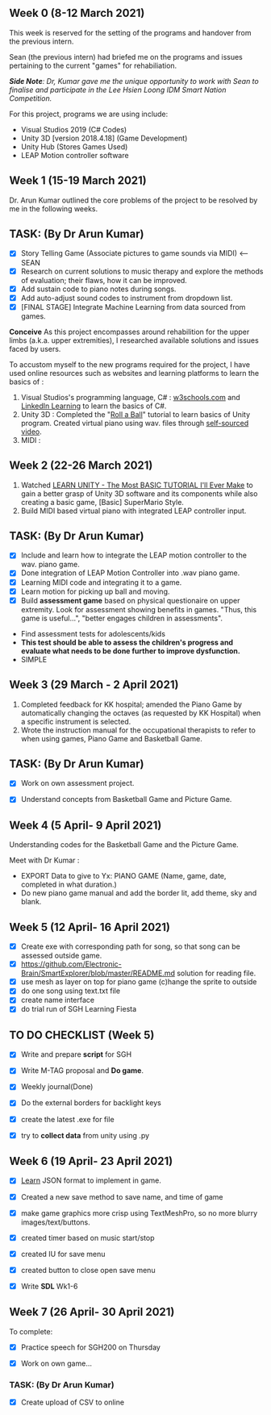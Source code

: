 ## Week 0 (8-12 March 2021) 
This week is reserved for the setting of the programs and handover from the previous intern.

Sean (the previous intern) had briefed me on the programs and issues pertaining to the current "games" for rehabiliation. 

***Side Note**: Dr, Kumar gave me the unique opportunity to work with Sean to finalise and participate in the Lee Hsien Loong IDM Smart Nation Competition.*

For this project, programs we are using include:
 - Visual Studios 2019 (C# Codes)
 - Unity 3D [version 2018.4.18] (Game Development)
 - Unity Hub (Stores Games Used)
 - LEAP Motion controller software

## Week 1 (15-19 March 2021)
Dr. Arun Kumar outlined the core problems of the project to be resolved by me in the following weeks.

## TASK: (By Dr Arun Kumar)
 - [x] Story Telling Game (Associate pictures to game sounds via MIDI) <-- SEAN
 - [x] Research on current solutions to music therapy and explore the methods of evaluation; their flaws, how it can be improved.
 - [x] Add sustain code to piano notes during songs.
 - [x] Add auto-adjust sound codes to instrument from dropdown list.
 - [x] [FINAL STAGE] Integrate Machine Learning from data sourced from games.

**Conceive**
As this project encompasses around rehabilition for the upper limbs (a.k.a. upper extremities), I researched available solutions and issues faced by users. 

To accustom myself to the new programs required for the project, I have used online resources such as websites and learning platforms to learn the basics of :  
1. Visual Studios's programming language, C# : [w3schools.com](https://www.w3schools.com/cs/default.asp) and [LinkedIn Learning](https://www.linkedin.com/learning/visual-studio-essential-training-05-code-editors/explore-the-default-editor-settings?u=2122804) to learn the basics of C#. 
2. Unity 3D : Completed the "[Roll a Ball](https://learn.unity.com/project/roll-a-ball)" tutorial to learn basics of Unity program. Created virtual piano using wav. files through [self-sourced video](https://www.youtube.com/watch?v=bkE1YSSdOLU).
3. MIDI : 

## Week 2 (22-26 March 2021)
1. Watched [LEARN UNITY - The Most BASIC TUTORIAL I'll Ever Make](https://www.youtube.com/watch?v=pwZpJzpE2lQ)  to gain a better grasp of Unity 3D software and its components while also creating a basic game, [Basic] SuperMario Style.
2. Build MIDI based virtual piano with integrated LEAP controller input.

## TASK: (By Dr Arun Kumar)
 - [x] Include and learn how to integrate the LEAP motion controller to the wav. piano game. 
 - [x] Done integration of LEAP Motion Controller into .wav piano game.
 - [x] Learning MIDI code and integrating it to a game.
 - [x] Learn motion for picking up ball and moving. 
 - [x] Build **assessment game** based on physical questionaire on upper extremity. Look for assessment showing benefits in games. "Thus, this game is useful...", "better engages children in assessments".      
 - Find assessment tests for adolescents/kids 
 - **This test should be able to assess the children's progress and evaluate what needs to be done further to improve dysfunction.**
 - SIMPLE

 ## Week 3 (29 March - 2 April 2021)
 
1. Completed feedback for KK hospital; amended the Piano Game by automatically changing the octaves (as requested by KK Hospital) when a specific instrument is selected. 
2. Wrote the instruction manual for the occupational therapists to refer to when using games, Piano Game and Basketball Game. 

## TASK: (By Dr Arun Kumar)
 - [x] Work on own assessment project.
 - [x] Understand concepts from Basketball Game and Picture Game.


 ## Week 4 (5 April- 9 April 2021)
 Understanding codes for the Basketball Game and the Picture Game.
 
Meet with Dr Kumar : 
- EXPORT Data to give to Yx: PIANO GAME (Name, game, date, completed in what duration.)
- Do new piano game manual and add the border lit, add theme, sky and blank. 



 ## Week 5 (12 April- 16 April 2021)
 - [x] Create exe with corresponding path for song, so that song can be assessed outside game. 
 - [x] https://github.com/Electronic-Brain/SmartExplorer/blob/master/README.md solution for reading file.
 - [x] use mesh as layer on top for piano game (c)hange the sprite to outside
 - [x] do one song using text.txt file
 - [x] create name interface
 - [x] do trial run of SGH Learning Fiesta 

## TO DO CHECKLIST (Week 5)

 - [x] Write and prepare **script** for SGH 
 - [x] Write M-TAG proposal and **Do game**.
 - [x] Weekly journal(Done)
 - [x] Do the external borders for backlight keys
 - [x] create the latest .exe for file
 - [x] try to **collect data** from unity using .py



 ## Week 6 (19 April- 23 April 2021)
 
 - [x] [Learn](https://www.w3schools.com/js/js_json_syntax.asp) JSON format to implement in game.
 - [x] Created a new save method to save name, and time of game
 - [x] make game graphics more crisp using TextMeshPro, so no more blurry images/text/buttons.
 - [x] created timer based on music start/stop
 - [x] created IU for save menu
 - [x] created button to close open save menu
 - [x] Write **SDL** Wk1-6



 ## Week 7 (26 April- 30 April 2021)
To complete:
 - [x] Practice speech for SGH200 on Thursday
 - [x] Work on own game...


### TASK: (By Dr Arun Kumar)
 - [x] Create upload of CSV to online
